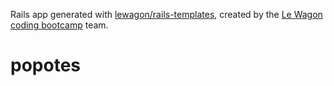 Rails app generated with [lewagon/rails-templates](https://github.com/lewagon/rails-templates), created by the [Le Wagon coding bootcamp](https://www.lewagon.com) team.
# popotes
